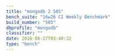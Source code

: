 ```yaml
---
title: "mongodb 2 505"
bench_suite: "16w26 CI Weekly Benchmark"
build_number: "505"
dbprofile: "mongodb"
classifier: ""
date: 2016-06-27T03:48:32
type: "bench"
---
```

